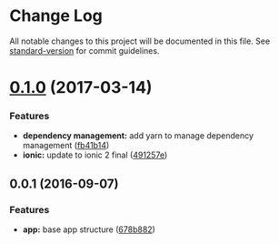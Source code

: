 # Change Log

All notable changes to this project will be documented in this file. See [standard-version](https://github.com/conventional-changelog/standard-version) for commit guidelines.

<a name="0.1.0"></a>
# [0.1.0](https://github.com/ddellamico/ionic2-taxi-app/compare/v0.0.1...v0.1.0) (2017-03-14)


### Features

* **dependency management:** add yarn to manage dependency management ([fb41b14](https://github.com/ddellamico/ionic2-taxi-app/commit/fb41b14))
* **ionic:** update to ionic 2 final ([491257e](https://github.com/ddellamico/ionic2-taxi-app/commit/491257e))



<a name="0.0.1"></a>
## 0.0.1 (2016-09-07)


### Features

* **app:** base app structure ([678b882](https://github.com/ddellamico/ionic2-taxi-app/commit/678b882))
